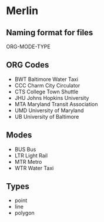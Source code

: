 Merlin
========

## Naming format for files

ORG-MODE-TYPE

## ORG Codes

- BWT Baltimore Water Taxi
- CCC Charm City Circulator
- CTS College Town Shuttle
- JHU Johns Hopkins University
- MTA Maryland Transit Association
- UMD University of Maryland 
- UB  University of Baltimore

## Modes

- BUS Bus
- LTR Light Rail
- MTR Metro
- WTR Water Taxi

## Types

- point
- line
- polygon